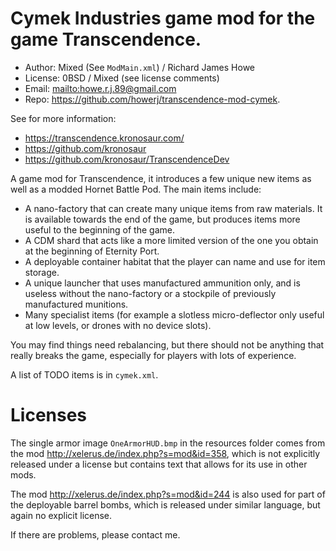 # Cymek Industries game mod for the game Transcendence.

* Author: Mixed (See `ModMain.xml`) / Richard James Howe
* License: 0BSD / Mixed (see license comments)
* Email: <mailto:howe.r.j.89@gmail.com>
* Repo: <https://github.com/howerj/transcendence-mod-cymek>.

See for more information:

* <https://transcendence.kronosaur.com/>
* <https://github.com/kronosaur>
* <https://github.com/kronosaur/TranscendenceDev>

A game mod for Transcendence, it introduces a few unique new items as well as a
modded Hornet Battle Pod. The main items include:

* A nano-factory that can create many unique items from raw materials. It is
  available towards the end of the game, but produces items more useful to the
  beginning of the game.
* A CDM shard that acts like a more limited version of the one you obtain at
  the beginning of Eternity Port.
* A deployable container habitat that the player can name and use for item
  storage.
* A unique launcher that uses manufactured ammunition only, and is useless
  without the nano-factory or a stockpile of previously manufactured munitions.
* Many specialist items (for example a slotless micro-deflector only useful at
  low levels, or drones with no device slots).

You may find things need rebalancing, but there should not be anything that
really breaks the game, especially for players with lots of experience.

A list of TODO items is in `cymek.xml`.

# Licenses

The single armor image `OneArmorHUD.bmp` in the resources folder comes from the
mod <http://xelerus.de/index.php?s=mod&id=358>, which is not explicitly
released under a license but contains text that allows for its use in other
mods.

The mod <http://xelerus.de/index.php?s=mod&id=244> is also used for part of the
deployable barrel bombs, which is released under similar language, but again no
explicit license.

If there are problems, please contact me.

